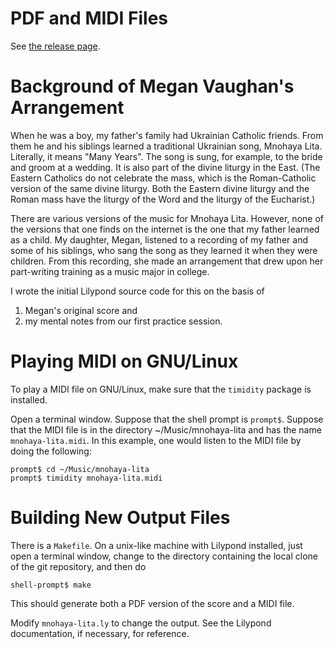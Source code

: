 
# PDF and MIDI Files

See [the release page](https://github.com/tevaughan/mnohaya-lita/releases).


# Background of Megan Vaughan's Arrangement

When he was a boy, my father's family had Ukrainian Catholic friends.  From
them he and his siblings learned a traditional Ukrainian song, Mnohaya Lita.
Literally, it means "Many Years".  The song is sung, for example, to the bride
and groom at a wedding.  It is also part of the divine liturgy in the East.
(The Eastern Catholics do not celebrate the mass, which is the Roman-Catholic
version of the same divine liturgy. Both the Eastern divine liturgy and the
Roman mass have the liturgy of the Word and the liturgy of the Eucharist.)

There are various versions of the music for Mnohaya Lita. However, none of the
versions that one finds on the internet is the one that my father learned as a
child.  My daughter, Megan, listened to a recording of my father and some of
his siblings, who sang the song as they learned it when they were children.
From this recording, she made an arrangement that drew upon her part-writing
training as a music major in college.

I wrote the initial Lilypond source code for this on the basis of
 1. Megan's original score and
 2. my mental notes from our first practice session.


# Playing MIDI on GNU/Linux

To play a MIDI file on GNU/Linux, make sure that the `timidity` package is
installed.

Open a terminal window.  Suppose that the shell prompt is `prompt$`.  Suppose
that the MIDI file is in the directory
    ~/Music/mnohaya-lita
and has the name `mnohaya-lita.midi`.  In this example, one would listen to the
MIDI file by doing the following:

    prompt$ cd ~/Music/mnohaya-lita
    prompt$ timidity mnohaya-lita.midi


# Building New Output Files

There is a `Makefile`.  On a unix-like machine with Lilypond installed, just
open a terminal window, change to the directory containing the local clone of
the git repository, and then do

    shell-prompt$ make

This should generate both a PDF version of the score and a MIDI file.

Modify `mnohaya-lita.ly` to change the output.  See the Lilypond documentation,
if necessary, for reference.

